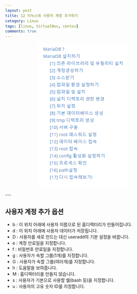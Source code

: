```yaml
---
layout: post
title: 12 리눅스에 사용자 계정 추가하기
category: Linux
tags: [linux, VirtualBox, centos]
comments: true
---
```


<center>
<figure>
<img src="/assets/post-img/linux/1562667612892.png" alt="views">
<figcaption></figcaption>
</figure>
</center>
---

## 사용자 계정 추가 옵션

- b : 이 위치 아래에 사용자 이름으로 된 홈디렉터리가 만들어집니다.
- d : 이 위치 아래에 사용자 데이터가 저장됩니다.
- D : 사용자를 새로 만드는 대신 useradd의 기본 설정을 바꿉니다.
- e : 계정 만료일을 지정합니다.
- f : 비밀번호 만료일을 지정합니다.
- g : 사용자가 속할 그룹(1개)를 지정합니다.
- G : 사용자가 속할 그룹(여러개)를 지정합니다.
- h : 도움말을 보여줍니다.
- M : 홈디렉터리를 만들지 않습니다.
- s : 사용자가 기본으로 사용할 쉘(bash 등)을 지정합니다.
- u : 사용자의 고유 숫자 ID를 지정합니다.













































